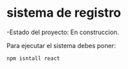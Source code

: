 <h1>sistema de registro</h1>

-Estado del proyecto: En construccion.

Para ejecutar el sistema debes poner:

```npm isntall react```

